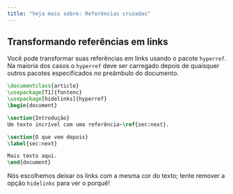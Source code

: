 ```yaml
---
title: "Veja mais sobre: Referências cruzadas"
---
```


## Transformando referências em links

Você pode transformar suas referências em links usando o pacote `hyperref`.  Na
maioria dos casos o `hyperref` deve ser carregado depois de quaisquer outros
pacotes especificados no preâmbulo do documento.

```latex
\documentclass{article}
\usepackage[T1]{fontenc}
\usepackage[hidelinks]{hyperref}
\begin{document}

\section{Introdução}
Um texto incrível com uma referência~\ref{sec:next}.

\section{O que vem depois}
\label{sec:next}

Mais texto aqui.
\end{document}
```

Nós escolhemos deixar os links com a mesma cor do texto;  tente remover a opção
`hidelinks` para ver o porquê!
